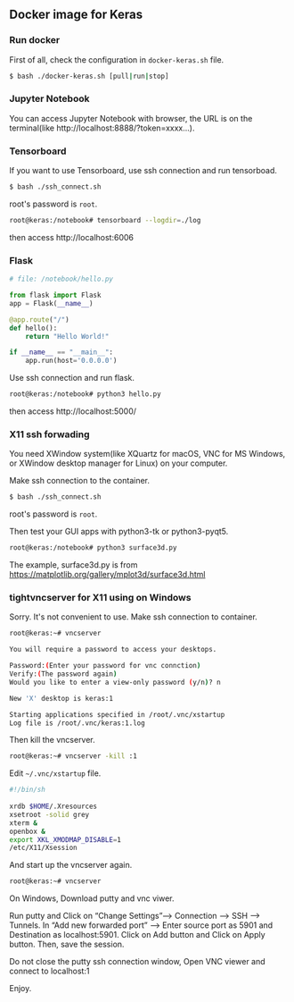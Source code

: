 ## Docker image for Keras

### Run docker 
First of all, check the configuration in `docker-keras.sh` file.

```bash
$ bash ./docker-keras.sh [pull|run|stop] 
```

### Jupyter Notebook

You can access Jupyter Notebook with browser, the URL is on the terminal(like http://localhost:8888/?token=xxxx...).

### Tensorboard

If you want to use Tensorboard, use ssh connection and run tensorboad.

```bash
$ bash ./ssh_connect.sh
```
root's password is `root`.

```bash
root@keras:/notebook# tensorboard --logdir=./log
```
then access http://localhost:6006

### Flask

```python
# file: /notebook/hello.py

from flask import Flask
app = Flask(__name__)

@app.route("/")
def hello():
    return "Hello World!"

if __name__ == "__main__":
    app.run(host='0.0.0.0')
```

Use ssh connection and run flask.
```bash
root@keras:/notebook# python3 hello.py
```

then access http://localhost:5000/


### X11 ssh forwading 

You need XWindow system(like XQuartz for macOS, VNC for MS Windows, or XWindow desktop manager for Linux) on your computer.

Make ssh connection to the container.
```bash
$ bash ./ssh_connect.sh
```
root's password is `root`.

Then test your GUI apps with python3-tk or python3-pyqt5. 

```bash
root@keras:/notebook# python3 surface3d.py
```
The example, surface3d.py is from https://matplotlib.org/gallery/mplot3d/surface3d.html

### tightvncserver for X11 using on Windows

Sorry. It's not convenient to use. Make ssh connection to container.
```bash
root@keras:~# vncserver

You will require a password to access your desktops.

Password:(Enter your password for vnc connction)
Verify:(The password again)
Would you like to enter a view-only password (y/n)? n

New 'X' desktop is keras:1

Starting applications specified in /root/.vnc/xstartup
Log file is /root/.vnc/keras:1.log
```

Then kill the vncserver.

```bash
root@keras:~# vncserver -kill :1
```

Edit `~/.vnc/xstartup` file.
```bash
#!/bin/sh
  
xrdb $HOME/.Xresources
xsetroot -solid grey
xterm &
openbox &
export XKL_XMODMAP_DISABLE=1
/etc/X11/Xsession
```

And start up the vncserver again.

```bash
root@keras:~# vncserver
```

On Windows, Download putty and vnc viwer.

Run putty and Click on “Change Settings”–> Connection –> SSH –> Tunnels. In “Add new forwarded port” –> Enter source port as 5901 and Destination as localhost:5901. Click on Add button and Click on Apply button. Then, save the session.

Do not close the putty ssh connection window, Open VNC viewer and connect to localhost:1

Enjoy.
